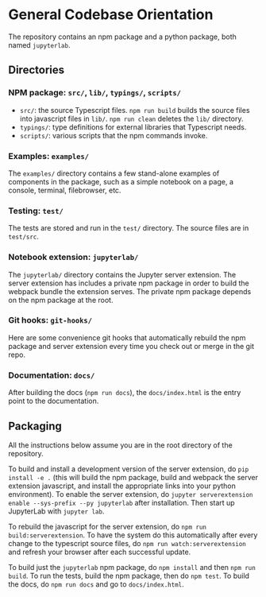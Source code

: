 # General Codebase Orientation

The repository contains an npm package and a python package, both named `jupyterlab`.

## Directories

### NPM package: `src/`, `lib/`, `typings/`, `scripts/`

* `src/`: the source Typescript files. `npm run build` builds the source files into javascript files in `lib/`. `npm run clean` deletes the `lib/` directory.
* `typings/`: type definitions for external libraries that Typescript needs.
* `scripts/`: various scripts that the npm commands invoke.

### Examples: `examples/`

The `examples/` directory contains a few stand-alone examples of components in the package, such as a simple notebook on a page, a console, terminal, filebrowser, etc.

### Testing: `test/`

The tests are stored and run in the `test/` directory. The source files are in `test/src`.

### Notebook extension: `jupyterlab/`

The `jupyterlab/` directory contains the Jupyter server extension. The server extension has includes a private npm package in order to build the webpack bundle the extension serves. The private npm package depends on the npm package at the root.

### Git hooks: `git-hooks/`

Here are some convenience git hooks that automatically rebuild the npm package and server extension every time you check out or merge in the git repo.

### Documentation: `docs/`

After building the docs (`npm run docs`), the `docs/index.html` is the entry point to the documentation. 

## Packaging

All the instructions below assume you are in the root directory of the repository.

To build and install a development version of the server extension, do `pip install -e .` (this will build the npm package, build and webpack the server extension javascript, and install the appropriate links into your python environment). To enable the server extension, do `jupyter serverextension enable --sys-prefix --py jupyterlab` after installation. Then start up JupyterLab with `jupyter lab`.

To rebuild the javascript for the server extension, do `npm run build:serverextension`. To have the system do this automatically after every change to the typescript source files, do `npm run watch:serverextension` and refresh your browser after each successful update.

To build just the `jupyterlab` npm package, do `npm install` and then `npm run build`. To run the tests, build the npm package, then do `npm test`. To build the docs, do `npm run docs` and go to `docs/index.html`.
